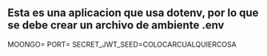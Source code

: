 

## Esta es una aplicacion que usa dotenv, por lo que se debe crear un archivo de ambiente .env

MOONGO=
PORT=
SECRET_JWT_SEED=COLOCARCUALQUIERCOSA